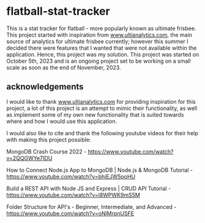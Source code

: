 # flatball-stat-tracker

This is a stat tracker for flatball - more popularly known as ultimate frisbee. This project started with inspiration from www.ultianalytics.com, the main source of analytics for ultimate frisbee currently; however this summer I decided there were features that I wanted that were not available within the application. Hence, this project was my solution. This project was started on October 5th, 2023 and is an ongoing project set to be working on a small scale as soon as the end of November, 2023.

## acknowledgements

I would like to thank www.ultianalytics.com for providing inspiration for this project, a lot of this project is an attempt to mimic their functionality, as well as implement some of my own new functionality that is suited towards where and how I would use this application.

I would also like to cite and thank the following youtube videos for their help with making this project possible:

MongoDB Crash Course 2022 - https://www.youtube.com/watch?v=2QQGWYe7IDU

How to Connect Node.js App to MongoDB | Node.js & MongoDB Tutorial - https://www.youtube.com/watch?v=bhiEJW5poHU

Build a REST API with Node JS and Express | CRUD API Tutorial - https://www.youtube.com/watch?v=l8WPWK9mS5M

Folder Structure for API's - Beginner, Intermediate, and Advanced - https://www.youtube.com/watch?v=oNlMrpnUSFE
